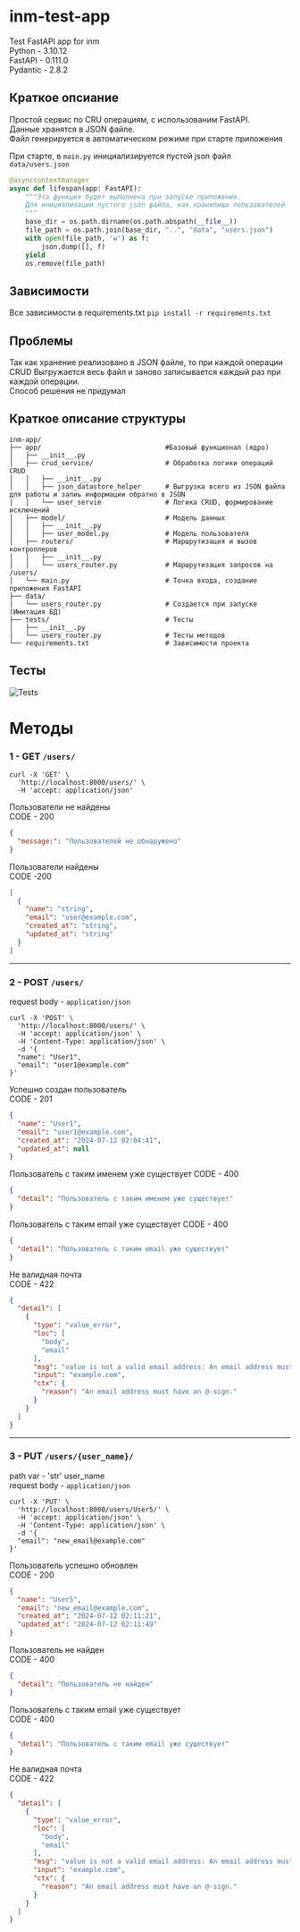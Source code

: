 # inm-test-app
Test FastAPI app for inm   
Python - 3.10.12   
FastAPI - 0.111.0   
Pydantic - 2.8.2   

## Краткое опсиание

Простой сервис по CRU операциям, с использованим FastAPI.  
Данные хранятся в JSON файле.    
Файл генерируется в автоматическом режиме при старте приложения   

При старте, в `main.py` инициализируется пустой json файл `data/users.json`
```python
@asynccontextmanager
async def lifespan(app: FastAPI):
    """Эта функция будет выполнена при запуске приложения.
    Для инициализации пустого json файла, как хранилища пользователей
    """
    base_dir = os.path.dirname(os.path.abspath(__file__))
    file_path = os.path.join(base_dir, "..", "data", "users.json")
    with open(file_path, 'w') as f:
        json.dump([], f)
    yield
    os.remove(file_path)
```

## Зависимости

Все зависимости в requirements.txt
```pip install -r requirements.txt```

## Проблемы

Так как хранение реализовано в JSON файле, то при каждой операции CRUD Выгружается весь файл и заново записывается
каждый раз при каждой операции.  
Способ решения не придумал

## Краткое описание структуры

```
inm-app/
├── app/                               #Базовый функционал (ядро)
│   ├── __init__.py          
│   ├── crud_service/                  # Обработка логики операций CRUD 
│   │   ├── __init__.py
│   │   ├── json_datastore_helper      # Выгрузка всего из JSON файла для работы и запиь информации обратно в JSON
│   │   └── user_servie                # Логика CRUD, формирование исключений
│   ├── model/                         # Модель данных
│   │   ├── __init__.py
│   │   ├── user_model.py              # Модель пользователя 
│   ├── routers/                       # Маршрутизация и вызов контроллеров 
│   │   ├── __init__.py
│   │   └── users_router.py            # Маршрутизация запросов на /users/
│   └── main.py                        # Точка входа, создание приложения FastAPI 
├── data/
|   └── users_router.py                # Создается при запуске (Имитация БД)
├── tests/                             # Тесты
│   ├── __init__.py
|   └── users_router.py                # Тесты методов
└── requirements.txt                   # Зависимости проекта
```

## Тесты

<img src="assets/tests.png" alt="Tests">

# Методы

### 1 - GET `/users/`

```shell
curl -X 'GET' \
  'http://localhost:8000/users/' \
  -H 'accept: application/json'
```

Пользователи не найдены  
CODE - 200

```json
{
  "message:": "Пользователей не обнаружено"
}
```

Пользователи найдены  
CODE -200

```json
[
  {
    "name": "string",
    "email": "user@example.com",
    "created_at": "string",
    "updated_at": "string"
  }
]
```

---

### 2 - POST `/users/`

request body - `application/json`

```shell
curl -X 'POST' \
  'http://localhost:8000/users/' \
  -H 'accept: application/json' \
  -H 'Content-Type: application/json' \
  -d '{
  "name": "User1",
  "email": "user1@example.com"
}'
```

Успешно создан пользователь  
CODE - 201

```json
{
  "name": "User1",
  "email": "user1@example.com",
  "created_at": "2024-07-12 02:04:41",
  "updated_at": null
}
```

Пользователь с таким именем уже существует
CODE - 400

```json
{
  "detail": "Пользователь с таким именем уже существует"
}
```

Пользователь с таким email уже существует
CODE - 400

```json
{
  "detail": "Пользователь с таким email уже существует"
}
```

Не валидная почта   
CODE - 422

```json
{
  "detail": [
    {
      "type": "value_error",
      "loc": [
        "body",
        "email"
      ],
      "msg": "value is not a valid email address: An email address must have an @-sign.",
      "input": "example.com",
      "ctx": {
        "reason": "An email address must have an @-sign."
      }
    }
  ]
}
```

---

### 3 - PUT `/users/{user_name}/`

path var - 'str' user_name   
request body - `application/json`

```shell
curl -X 'PUT' \
  'http://localhost:8000/users/User5/' \
  -H 'accept: application/json' \
  -H 'Content-Type: application/json' \
  -d '{
  "email": "new_email@example.com"
}'
```

Пользователь успешно обновлен   
CODE - 200

```json
{
  "name": "User5",
  "email": "new_email@example.com",
  "created_at": "2024-07-12 02:11:21",
  "updated_at": "2024-07-12 02:11:49"
}
```

Пользователь не найден    
CODE - 400

```json
{
  "detail": "Пользователь не найден"
}
```

Пользователь с таким email уже существует   
CODE - 400

```json
{
  "detail": "Пользователь с таким email уже существует"
}
```

Не валидная почта   
CODE - 422

```json
{
  "detail": [
    {
      "type": "value_error",
      "loc": [
        "body",
        "email"
      ],
      "msg": "value is not a valid email address: An email address must have an @-sign.",
      "input": "example.com",
      "ctx": {
        "reason": "An email address must have an @-sign."
      }
    }
  ]
}
```

